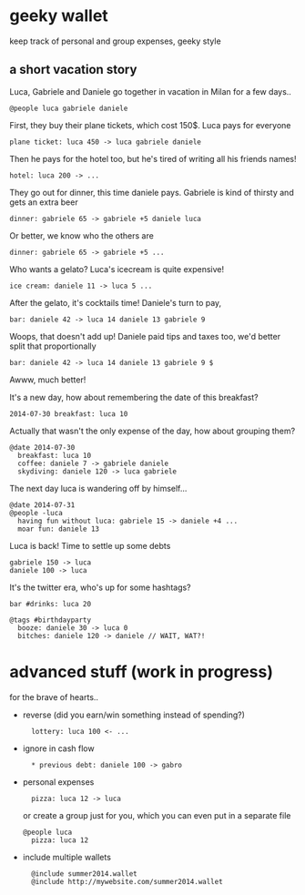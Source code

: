 # geeky wallet

keep track of personal and group expenses, geeky style

## a short vacation story

Luca, Gabriele and Daniele go together in vacation in Milan for a few days..

    @people luca gabriele daniele

First, they buy their plane tickets, which cost 150$. Luca pays for everyone
   
    plane ticket: luca 450 -> luca gabriele daniele

Then he pays for the hotel too, but he's tired of writing all his friends names!
    
    hotel: luca 200 -> ...

They go out for dinner, this time daniele pays. Gabriele is kind of thirsty and gets an extra beer
    
    dinner: gabriele 65 -> gabriele +5 daniele luca

Or better, we know who the others are 
    
    dinner: gabriele 65 -> gabriele +5 ...

Who wants a gelato? Luca's icecream is quite expensive!
    
    ice cream: daniele 11 -> luca 5 ...

After the gelato, it's cocktails time! Daniele's turn to pay,
    
    bar: daniele 42 -> luca 14 daniele 13 gabriele 9

Woops, that doesn't add up! Daniele paid tips and taxes too, we'd better split that proportionally

    bar: daniele 42 -> luca 14 daniele 13 gabriele 9 $

Awww, much better!

It's a new day, how about remembering the date of this breakfast?
    
    2014-07-30 breakfast: luca 10

Actually that wasn't the only expense of the day, how about grouping them?

    @date 2014-07-30
      breakfast: luca 10
      coffee: daniele 7 -> gabriele daniele
      skydiving: daniele 120 -> luca gabriele

The next day luca is wandering off by himself...

    @date 2014-07-31 
    @people -luca
      having fun without luca: gabriele 15 -> daniele +4 ...
      moar fun: daniele 13

Luca is back! Time to settle up some debts

    gabriele 150 -> luca
    daniele 100 -> luca

It's the twitter era, who's up for some hashtags?

    bar #drinks: luca 20
    
    @tags #birthdayparty
      booze: daniele 30 -> luca 0
      bitches: daniele 120 -> daniele // WAIT, WAT?!

advanced stuff (work in progress)
===================================
for the brave of hearts..
- reverse (did you earn/win something instead of spending?)
  
        lottery: luca 100 <- ...
  
- ignore in cash flow
  
        * previous debt: daniele 100 -> gabro

- personal expenses
 
        pizza: luca 12 -> luca

  or create a group just for you, which you can even put in a separate file
  
      @people luca
        pizza: luca 12
      
- include multiple wallets
    
        @include summer2014.wallet
        @include http://mywebsite.com/summer2014.wallet    
